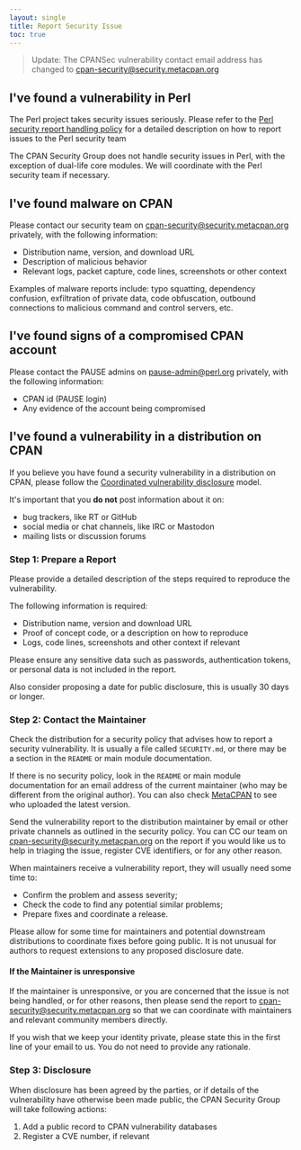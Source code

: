 ```yaml
---
layout: single
title: Report Security Issue
toc: true
---
```


> Update: The CPANSec vulnerability contact email address has changed to [cpan-security@security.metacpan.org](mailto:cpan-security@security.metacpan.org)

## I've found a vulnerability in Perl

The Perl project takes security issues seriously.
Please refer to the [Perl security report handling policy](https://perldoc.perl.org/perlsecpolicy) for a detailed description on how to report issues to the Perl security team

The CPAN Security Group does not handle security issues in Perl, with the exception of dual-life core modules.
We will coordinate with the Perl security team if necessary.


## I've found malware on CPAN

Please contact our security team on [cpan-security@security.metacpan.org](mailto:cpan-security@security.metacpan.org) privately, with the following information:

- Distribution name, version, and download URL
- Description of malicious behavior
- Relevant logs, packet capture, code lines, screenshots or other context

Examples of malware reports include: typo squatting, dependency confusion, exfiltration of private data, code obfuscation, outbound connections to malicious command and control servers, etc.


## I've found signs of a compromised CPAN account

Please contact the PAUSE admins on [pause-admin@perl.org](mailto:pause-admin@perl.org) privately, with the following information:

- CPAN id (PAUSE login)
- Any evidence of the account being compromised


## I've found a vulnerability in a distribution on CPAN

If you believe you have found a security vulnerability in a distribution on CPAN, please follow the [Coordinated vulnerability disclosure](https://en.wikipedia.org/wiki/Coordinated_vulnerability_disclosure) model.

It's important that you **do not** post information about it on:
- bug trackers, like RT or GitHub
- social media or chat channels, like IRC or Mastodon
- mailing lists or discussion forums

### Step 1: Prepare a Report

Please provide a detailed description of the steps required to reproduce the vulnerability.

The following information is required:

- Distribution name, version and download URL
- Proof of concept code, or a description on how to reproduce
- Logs, code lines, screenshots and other context if relevant

Please ensure any sensitive data such as passwords, authentication tokens, or personal data is not included in the report.

Also consider proposing a date for public disclosure, this is usually 30 days or longer.


### Step 2: Contact the Maintainer

Check the distribution for a security policy that advises how to report a security vulnerability.
It is usually a file called `SECURITY.md`, or there may be a section in the `README` or main module documentation.

If there is no security policy, look in the `README` or main module documentation for an email address of the current maintainer (who may be different from the original author).
You can also check [MetaCPAN](https://metacpan.org/) to see who uploaded the latest version.

Send the vulnerability report to the distribution maintainer by email or other private channels as outlined in the security policy.
You can CC our team on [cpan-security@security.metacpan.org](mailto:cpan-security@security.metacpan.org) on the report if you would like us to help in triaging the issue, register CVE identifiers, or for any other reason.

When maintainers receive a vulnerability report, they will usually need some time to:

- Confirm the problem and assess severity;
- Check the code to find any potential similar problems;
- Prepare fixes and coordinate a release.

Please allow for some time for maintainers and potential downstream distributions to coordinate fixes before going public.
It is not unusual for authors to request extensions to any proposed disclosure date.


#### If the Maintainer is unresponsive

If the maintainer is unresponsive, or you are concerned that the issue is not being handled, or for other reasons, then please send the report to [cpan-security@security.metacpan.org](mailto:cpan-security@security.metacpan.org) so that we can coordinate with maintainers and relevant community members directly.

If you wish that we keep your identity private, please state this in the first line of your email to us.
You do not need to provide any rationale.


### Step 3: Disclosure

When disclosure has been agreed by the parties, or if details of the vulnerability have otherwise been made public, the CPAN Security Group will take following actions:

1. Add a public record to CPAN vulnerability databases
2. Register a CVE number, if relevant
